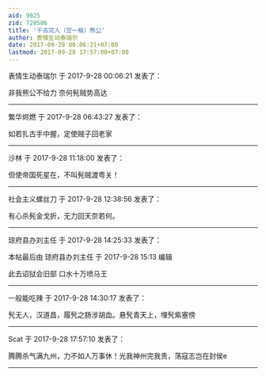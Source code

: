 ```yaml
---
aid: 9025
zid: 720586
title: '千古完人（空一格）熊公'
author: 表情生动泰瑞尔
date: 2017-09-28 00:06:21+07:00
lastmod: 2017-09-28 17:57:00+07:00
---
```


表情生动泰瑞尔 于 2017-9-28 00:06:21 发表了：

非我熊公不给力 奈何髡贼势高达

---------

繁华烬燃 于 2017-9-28 06:43:27 发表了：

如若扎古手中握，定使贼子回老家

---------

沙林 于 2017-9-28 11:18:00 发表了：

但使帝国死星在，不叫髡贼渡粤关！

---------

社会主义螺丝刀 于 2017-9-28 12:38:56 发表了：

有心杀髡金戈折，无力回天奈若何。

---------

琼府县办刘主任 于 2017-9-28 14:25:33 发表了：

本帖最后由 琼府县办刘主任 于 2017-9-28 15:13 编辑 

此去诏狱会旧部 口水十万喷马王

---------

一般能吃辣 于 2017-9-28 14:30:17 发表了：

髠无人，汉道昌，履髠之肠涉胡血。悬髠青天上，埋髠紫塞傍

---------

Scat 于 2017-9-28 17:57:10 发表了：

腾腾杀气满九州，力不如人万事休！光我神州完我责，荡寇志岂在封侯e

---------

